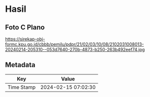 # Hasil

## Foto C Plano

https://sirekap-obj-formc.kpu.go.id/cbbb/pemilu/pdpr/21/02/03/10/08/2102031008013-20240214-205310--053d7640-270b-4873-b250-263b492eef74.jpg


## Metadata

| Key        | Value               |
| ---------- | ------------------- |
| Time Stamp | 2024-02-15 07:02:30 |



